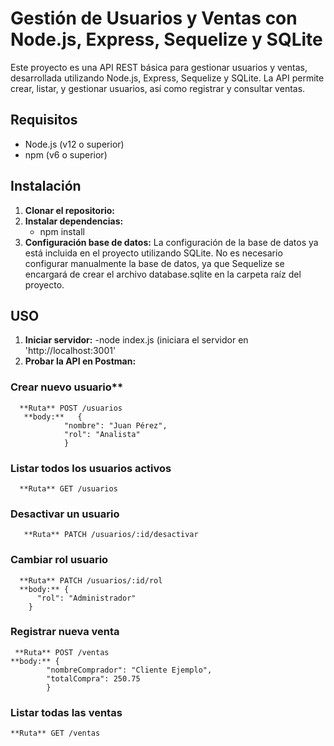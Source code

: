 # Gestión de Usuarios y Ventas con Node.js, Express, Sequelize y SQLite

Este proyecto es una API REST básica para gestionar usuarios y ventas, desarrollada utilizando Node.js, Express, Sequelize y SQLite. 
La API permite crear, listar, y gestionar usuarios, así como registrar y consultar ventas.

## Requisitos

- Node.js (v12 o superior)
- npm (v6 o superior)

## Instalación

1. **Clonar el repositorio:**
2. **Instalar dependencias:**
     - npm install
3. **Configuración base de datos:**
    La configuración de la base de datos ya está incluida en el proyecto utilizando SQLite. No es necesario configurar manualmente
    la base de datos, ya que Sequelize se encargará de crear el archivo database.sqlite en la carpeta raíz del proyecto.

## USO
  1. **Iniciar servidor:**
       -node index.js (iniciara el servidor en 'http://localhost:3001'
  2. **Probar la API en Postman:**

### Crear nuevo usuario**
      **Ruta** POST /usuarios
       **body:**   {
                "nombre": "Juan Pérez",
                "rol": "Analista"
                }
### Listar todos los usuarios activos
      **Ruta** GET /usuarios
         
### Desactivar un usuario
       **Ruta** PATCH /usuarios/:id/desactivar
### Cambiar rol usuario
      **Ruta** PATCH /usuarios/:id/rol
      **body:** {
          "rol": "Administrador"
        }
        
### Registrar nueva venta
     **Ruta** POST /ventas
    **body:** {
            "nombreComprador": "Cliente Ejemplo",
            "totalCompra": 250.75
            }
### Listar todas las ventas
    **Ruta** GET /ventas

    

       
